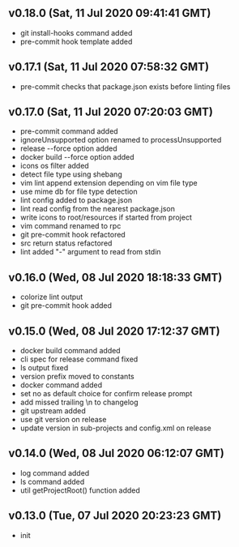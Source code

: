 ## v0.18.0 (Sat, 11 Jul 2020 09:41:41 GMT)

-   git install-hooks command added
-   pre-commit hook template added

## v0.17.1 (Sat, 11 Jul 2020 07:58:32 GMT)

-   pre-commit checks that package.json exists before linting files

## v0.17.0 (Sat, 11 Jul 2020 07:20:03 GMT)

-   pre-commit command added
-   ignoreUnsupported option renamed to processUnsupported
-   release --force option added
-   docker build --force option added
-   icons os filter added
-   detect file type using shebang
-   vim lint append extension depending on vim file type
-   use mime db for file type detection
-   lint config added to package.json
-   lint read config from the nearest package.json
-   write icons to root/resources if started from project
-   vim command renamed to rpc
-   git pre-commit hook refactored
-   src return status refactored
-   lint added "-" argument to read from stdin

## v0.16.0 (Wed, 08 Jul 2020 18:18:33 GMT)

-   colorize lint output
-   git pre-commit hook added

## v0.15.0 (Wed, 08 Jul 2020 17:12:37 GMT)

-   docker build command added
-   cli spec for release command fixed
-   ls output fixed
-   version prefix moved to constants
-   docker command added
-   set no as default choice for confirm release prompt
-   add missed trailing \n to changelog
-   git upstream added
-   use git version on release
-   update version in sub-projects and config.xml on release

## v0.14.0 (Wed, 08 Jul 2020 06:12:07 GMT)

-   log command added
-   ls command added
-   util getProjectRoot() function added

## v0.13.0 (Tue, 07 Jul 2020 20:23:23 GMT)

-   init
